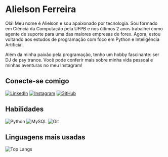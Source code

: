# Alielson Ferreira

Olá! Meu nome é Alielson e sou apaixonado por tecnologia. Sou formado em Ciência da Computação pela UFPB e nos últimos 2 anos trabalhei como agente de suporte para uma das maiores empresas de forex. Agora, estou voltando aos estudos de programação com foco em Python e Inteligência Artificial.

Além da minha paixão pela programação, tenho um hobby fascinante: ser DJ de psy trance. Você pode conferir mais sobre minha vida pessoal e minhas aventuras no meu Instagram!

## Conecte-se comigo
[![LinkedIn](https://img.shields.io/badge/LinkedIn-0077B5?style=for-the-badge&logo=linkedin&logoColor=white)](https://www.linkedin.com/in/alielson-ferreira-4b5858165/)
[![Instagram](https://img.shields.io/badge/-Instagram-%23E4405F?style=for-the-badge&logo=instagram&logoColor=white)](https://www.instagram.com/delirium_psy/)
[![GitHub](https://img.shields.io/badge/GitHub-100000?style=for-the-badge&logo=github&logoColor=white)](https://github.com/alielsonfp)
## Habilidades
![Python](https://img.shields.io/badge/python-3670A0?style=for-the-badge&logo=python&logoColor=ffdd54)
![MySQL](https://img.shields.io/badge/MySQL-00000F?style=for-the-badge&logo=mysql&logoColor=white)
![Git](https://img.shields.io/badge/GIT-E44C30?style=for-the-badge&logo=git&logoColor=white)
## Linguagens mais usadas
![Top Langs](https://github-readme-stats-git-masterrstaa-rickstaa.vercel.app/api/top-langs/?username=alielsonfp&layout=compact&bg_color=000&border_color=30A3DC&title_color=E94D5F&text_color=FFF)
